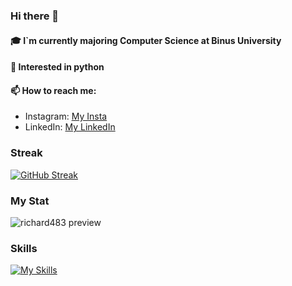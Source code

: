 ### Hi there 👋

#### 🎓 I`m currently majoring Computer Science at Binus University
#### 🐍 Interested in python 
#### 📫 How to reach me:
*  Instagram: [My Insta](https://www.instagram.com/richard__uwu/)
*  LinkedIn: [My LinkedIn](https://www.linkedin.com/in/richard-william-9590161b7/)

### Streak

[![GitHub Streak](https://github-readme-streak-stats.herokuapp.com/?user=richard483&theme=dark)](https://git.io/streak-stats)

### My Stat

![richard483 preview](https://github-readme-stats.vercel.app/api?username=richard483&show_icons=true&bg_color=303446&text_color=c6d0f5&icon_color=ca9ee6&title_color=81c8be)

### Skills

[![My Skills](https://skillicons.dev/icons?i=js,laravel,nodejs,java,androidstudio,python,azure,react,next,docker,github,gitlab&perline=5)](https://skillicons.dev)
<!--
**richard483/richard483** is a ✨ _special_ ✨ repository because its `README.md` (this file) appears on your GitHub profile.

Here are some ideas to get you started:

- 🔭 I’m currently working on ...
- 🌱 I’m currently learning ...
- 👯 I’m looking to collaborate on ...
- 🤔 I’m looking for help with ...
- 💬 Ask me about ...
- 📫 How to reach me: ...
- 😄 Pronouns: ...
- ⚡ Fun fact: ...
-->

